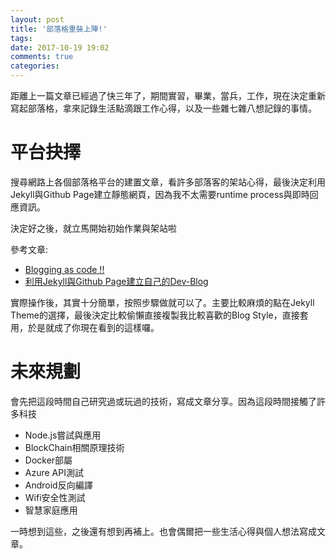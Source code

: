 ```yaml
---
layout: post
title: '部落格重裝上陣!'
tags: 
date: 2017-10-19 19:02
comments: true
categories: 
---
```


距離上一篇文章已經過了快三年了，期間實習，畢業，當兵，工作，現在決定重新寫起部落格，拿來記錄生活點滴跟工作心得，以及一些雜七雜八想記錄的事情。

<!--more-->
# 平台抉擇
搜尋網路上各個部落格平台的建置文章，看許多部落客的架站心得，最後決定利用Jekyll與Github Page建立靜態網頁，因為我不太需要runtime process與即時回應資訊。

決定好之後，就立馬開始初始作業與架站啦

參考文章:
* [Blogging as code !!](http://columns.chicken-house.net/2016/09/16/blog-as-code/)
* [利用Jekyll與Github Page建立自己的Dev-Blog](http://seans.tw/2016/make-own-blog-with-jekyll-and-github-page/)

實際操作後，其實十分簡單，按照步驟做就可以了。主要比較麻煩的點在Jekyll Theme的選擇，最後決定比較偷懶直接複製我比較喜歡的Blog Style，直接套用，於是就成了你現在看到的這樣囉。

# 未來規劃
會先把這段時間自己研究過或玩過的技術，寫成文章分享。因為這段時間接觸了許多科技
* Node.js嘗試與應用
* BlockChain相關原理技術
* Docker部屬
* Azure API測試
* Android反向編譯
* Wifi安全性測試
* 智慧家庭應用

一時想到這些，之後還有想到再補上。也會偶爾把一些生活心得與個人想法寫成文章。